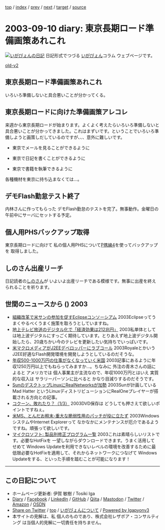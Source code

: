 [top](../index.html) 
 / [index](index.html) 
 / [prev](ig030909.html) 
 / [next](ig030911.html) 
 / [target](https://www.igapyon.jp/igapyon/diary/2003/ig030910.html) 
 / [source](https://github.com/igapyon/diary/blob/master/2003/ig030910.src.md) 

2003-09-10 diary: 東京長期ロード準備画策あれこれ
=====================================================================================================
[![いがぴょんの日記](https://www.igapyon.jp/igapyon/diary/images/iga200306s.jpg "いがぴょん")](https://www.igapyon.jp/igapyon/diary/memo/memoigapyon.html) 日記形式でつづる [いがぴょん](https://www.igapyon.jp/igapyon/diary/memo/memoigapyon.html)コラム ウェブページです。

[old-v2](ig030910-orig.html)

## 東京長期ロード準備画策あれこれ

いろいろ準備しないと具合悪いことが分かってくる。


## 東京長期ロードに向けた準備画策アレコレ

来週から東京長期ロードが始まります。よくよく考えたらいろいろ準備しないと具合悪いことが分かってきました。これはまずいです。ということでいろいろ準備しようと画策しだしているのですが、、、意外に難しいです。

* 東京でメールを見ることができるように
  
* 東京で日記を書くことができるように
  
* 東京で書籍を執筆できるように

各種機材を東京に持ち込まなくては…。

## デモFlash勤怠テスト終了

内林さんに作ってもらった デモFlash勤怠のテストを完了。無事動作。金曜日の午前中にサーバにセットする予定。

## 個人用PHSバックアップ取得

東京長期ロードに向けて 私の個人用PHSについて[P携線4](http://www.tdk.co.jp/tjbbi01/bbi11500.htm)を使ってバックアップを 取得しました。

## しのさん出産リーチ

日記読者の[しのさん](http://www.freedomcat.com/)が いよいよ出産リーチである模様です。無事に出産を終えられることを祈ります。

## 世間のニュースから () 2003

* [組織改革で米サンの参加を促すEclipseコンソーシアム](http://japan.cnet.com/news/ent/story/0,2000047623,20060766,00.htm)  2003Eclipseってうまくやるべくうまく施策を取ろうとしていますね。 
* [地上テレビ放送のデジタル化で「経済効果は212兆円」](http://japan.cnet.com/news/com/story/0,2000047668,20060772,00.htm)  2003私単体としては地上波デジタルにすっごく期待しています。とりあえず地上波デジタル開始したら、20歳ちかい今のテレビを更新したい気持ちでいっぱいです。 
* [米マクロメディアがJ2EEデベロッパーにラブコール](http://japan.cnet.com/news/ent/story/0,2000047623,20060780,00.htm)  2003RoyaleとかいうJ2EE好適なFlash開発環境を開発しようとしているのだそうな。 
* [年収500-1000万円の仕事がなくなっていく米国](http://blog.cnetnetworks.jp/umeda/archives/000647.html)  2003記事にあるように年収1250万円以上でもねらってみますか…。ちなみに 外注の青木さんの話によると アメリカでは 個人事業主が主流なので、年収1000万円とはいえ 実質的な収入は サラリーパーソンに比べると かなり目減りするのだそうです。
* [SunのデスクトップLinuxにRealNetworksが加勢](http://www.zdnet.co.jp/news/0309/08/xert_madhatter.html)  2003Sunが計画している Mad Hatter というLinuxディストリビューションにRealOneプレイヤーが搭載される方向との記事。
* [コクーン、敗れたり？（1/3）](http://www.zdnet.co.jp/news/0309/08/cjad_kodera.html)  2003DVD保存は どうしても押さえて欲しいポイントですねぇ。
* [米MS、とんだお粗末-重大な脆弱性用のパッチが役に立たず](http://japan.cnet.com/news/ent/story/0,2000047623,20060815,00.htm)  2003WindowsシステムやInternet Explorerって なかなかにメンテナンスが厄介であるようですね。頑張って欲しいです。
* [マイクロソフト: 製品別修正プログラム一覧](http://www.microsoft.com/japan/technet/treeview/default.asp?url=/japan/technet/security/fixedhome.asp)  2003これは素晴らしいリストです。必要なHotFixを 一望しながらダウンロードできます。うまく活用して せめて Windows Updateを利用できないレベルの環境を改善するために最低限必要なHotFixを適用して、それからネットワークにつなげて Windows Updateをする、といった手順を踏むことが可能になります！


----------------------------------------------------------------------------------------------------

## この日記について

* ホームページ更新者: 伊賀 敏樹 / Tosiki Iga
* [Diary](https://www.igapyon.jp/igapyon/diary/) / [Facebook](https://www.facebook.com/igapyon) / [LinkedIn](https://www.linkedin.com/in/toshikiiga) / [GitHub](https://github.com/igapyon) / [Qiita](https://qiita.com/igapyon) / [Mastodon](https://social.vivaldi.net/@igapyon) / [Twitter](https://twitter.com/ToshikiIga) / [Amazon](https://www.amazon.co.jp/%E4%BC%8A%E8%B3%80-%E6%95%8F%E6%A8%B9/e/B004LTQWCQ) / [OSDN](https://ja.osdn.net/users/iga/)
* [Share on Twitter](https://twitter.com/intent/tweet?hashtags=igapyon%2Cdiary%2C%E3%81%84%E3%81%8C%E3%81%B4%E3%82%87%E3%82%93&text=%E6%9D%B1%E4%BA%AC%E9%95%B7%E6%9C%9F%E3%83%AD%E3%83%BC%E3%83%89%E6%BA%96%E5%82%99%E7%94%BB%E7%AD%96%E3%81%82%E3%82%8C%E3%81%93%E3%82%8C&url=https%3A%2F%2Fwww.igapyon.jp%2Figapyon%2Fdiary%2F2003%2Fig030910.html) / [top](../index.html) / [いがぴょんについて](https://www.igapyon.jp/igapyon/diary/memo/memoigapyon.html) / [Powered by Igapyonv3](https://github.com/igapyon/igapyonv3)
* 本サイトの見解は、私 個人のものであり、株式会社レザボア・コンサルティング は当個人的見解に一切責任を持ちません。 
